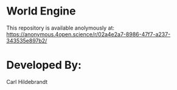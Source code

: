# World Engine

This repository is available anolymously at: https://anonymous.4open.science/r/02a4e2a7-8986-47f7-a237-343535e897b2/

# Developed By:

Carl Hildebrandt